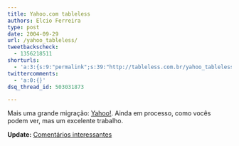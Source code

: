 ```yaml
---
title: Yahoo.com tableless
authors: Elcio Ferreira
type: post
date: 2004-09-29
url: /yahoo_tableless/
tweetbackscheck:
  - 1356218511
shorturls:
  - 'a:3:{s:9:"permalink";s:39:"http://tableless.com.br/yahoo_tableless";s:7:"tinyurl";s:26:"http://tinyurl.com/3my6cej";s:4:"isgd";s:19:"http://is.gd/bcXhE9";}'
twittercomments:
  - 'a:0:{}'
dsq_thread_id: 503031873

---
```

Mais uma grande migração: [Yahoo!][1]. Ainda em processo, como vocês podem ver, mas um excelente trabalho.
              
**Update:** [Comentários interessantes][2]

 [1]: http://www.yahoo.com/beta "Yahoo!"
 [2]: http://9rules.com/whitespace/css_redesigns/yahoo_css_redesign.php "Yahoo moves from tables to CSS"